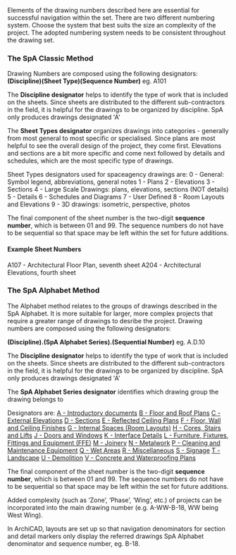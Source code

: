 Elements of the drawing numbers described here are essential for successful navigation within the set.
There are two different numbering system. Choose the system that best suits the size an complexity of the project. The adopted numbering system needs to be consistent throughout the drawing set.

### The SpA Classic Method
Drawing Numbers are composed using the following designators:
**(Discipline)(Sheet Type)(Sequence Number)**
eg. A101

The **Discipline designator** helps to identify the type of work that is included on the sheets. Since sheets are distributed to the different sub-contractors in the field, it is helpful for the drawings to be organized by discipline. SpA only produces drawings designated 'A'

The **Sheet Types designator** organizes drawings into categories - generally from most general to most specific or specialised. Since plans are most helpful to see the overall design of the project, they come first. Elevations and sections are a bit more specific and come next followed by details and schedules, which are the most specific type of drawings.

Sheet Types designators used for spaceagency drawings are:
0 - General: Symbol legend, abbreviations, general notes
1 - Plans
2 - Elevations
3 - Sections
4 - Large Scale Drawings: plans, elevations, sections (NOT details)
5 - Details
6 - Schedules and Diagrams
7 - User Defined
8 - Room Layouts and Elevations
9 - 3D drawings: isometric, perspective, photos

The final component of the sheet number is the two-digit **sequence number**, which is between 01 and 99. The sequence numbers do not have to be sequential so that space may be left within the set for future additions.

#### Example Sheet Numbers

A107 - Architectural Floor Plan, seventh sheet
A204 - Architectural Elevations, fourth sheet

### The SpA Alphabet Method
The Alphabet method relates to the groups of drawings described in the SpA Alphabet. It is more suitable for larger, more complex projects that require a greater range of drawings to desribe the project.
Drawing numbers are composed using the following designators:

**(Discipline).(SpA Alphabet Series).(Sequential Number)**
eg. A.D.10


The **Discipline designator** helps to identify the type of work that is included on the sheets. Since sheets are distributed to the different sub-contractors in the field, it is helpful for the drawings to be organized by discipline. SpA only produces drawings designated 'A'

The **SpA Alphabet Series designator** identifies which drawing group the drawing belongs to

Designators are:
[A - Introductory documents](notes/2_Alphabet/A%20-%20Introductory%20documents.md)
[B - Floor and Roof Plans](notes/2_Alphabet/B%20-%20Floor%20and%20Roof%20Plans.md)
[C - External Elevations](notes/2_Alphabet/C%20-%20External%20Elevations.md)
[D - Sections](notes/2_Alphabet/D%20-%20Sections.md)
[E - Reflected Ceiling Plans](notes/2_Alphabet/E%20-%20Reflected%20Ceiling%20Plans.md)
[F - Floor, Wall and Ceiling Finishes](notes/2_Alphabet/F%20-%20Floor,%20Wall%20and%20Ceiling%20Finishes.md)
[G - Internal Spaces (Room Layouts)](notes/2_Alphabet/G%20-%20Internal%20Spaces%20(Room%20Layouts).md)
[H - Cores, Stairs and Lifts](notes/2_Alphabet/H%20-%20Cores,%20Stairs%20and%20Lifts.md)
[J - Doors and Windows](notes/2_Alphabet/J%20-%20Doors%20and%20Windows.md)
[K - Interface Details](notes/2_Alphabet/K%20-%20Interface%20Details.md)
[L - Furniture, Fixtures, Fittings and Equipment (FFE)](notes/2_Alphabet/L%20-%20Furniture,%20Fixtures,%20Fittings%20and%20Equipment%20(FFE).md)
[M - Joinery](notes/2_Alphabet/M%20-%20Joinery.md)
[N - Metalwork](notes/2_Alphabet/N%20-%20Metalwork.md)
[P - Cleaning and Maintenance Equipment](notes/2_Alphabet/P%20-%20Cleaning%20and%20Maintenance%20Equipment.md)
[Q - Wet Areas](notes/2_Alphabet/Q%20-%20Wet%20Areas.md)
[R - Miscellaneous](notes/2_Alphabet/R%20-%20Miscellaneous.md)
[S - Signage](notes/2_Alphabet/S%20-%20Signage.md)
[T - Landscape](notes/2_Alphabet/T%20-%20Landscape.md)
[U - Demolition](notes/2_Alphabet/U%20-%20Demolition.md)
[V - Concrete and Waterproofing Plans](notes/2_Alphabet/V%20-%20Concrete%20and%20Waterproofing%20Plans.md)

The final component of the sheet number is the two-digit **sequence number**, which is between 01 and 99. The sequence numbers do not have to be sequential so that space may be left within the set for future additions.

Added complexity (such as ‘Zone’, ‘Phase’, ‘Wing’, etc.) of projects can be incorporated into the main drawing number (e.g. A-WW-B-18, WW being West Wing).

In ArchiCAD, layouts are set up so that navigation denominators for section and detail markers only display the referred drawings SpA Alphabet denominator and sequence number, eg. B-18.



